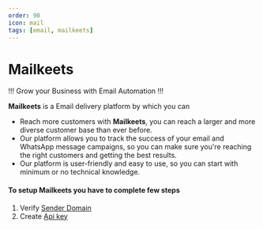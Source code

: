 ```yaml
---
order: 90
icon: mail
tags: [email, mailkeets]
---
```


# Mailkeets

!!!
Grow your Business with Email Automation
!!!

**Mailkeets** is a Email delivery platform by which you can

- Reach more customers with **Mailkeets**, you can reach a larger and more diverse customer base than ever before.
- Our platform allows you to track the success of your email and WhatsApp message campaigns, so you can make sure you're reaching the right customers and getting the best results.
- Our platform is user-friendly and easy to use, so you can start with minimum or no technical knowledge.

#### To setup **Mailkeets** you have to complete few steps

1. Verify [Sender Domain](SenderIdentity.md)
2. Create [Api key](../settings/ApiKey.md)
